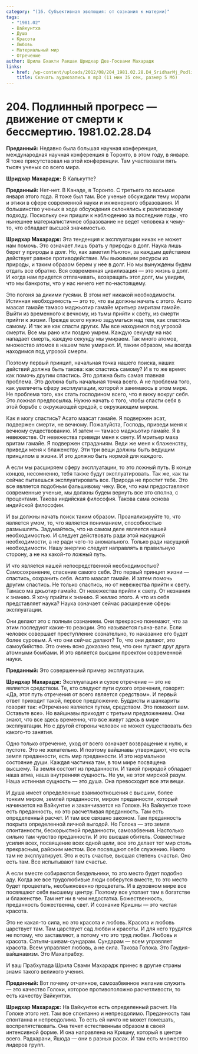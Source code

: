 ```yaml
---
category: "(16. Субъективная эволюция: от сознания к материи)"
tags:
  - "1981.02"
  - Вайкунтха
  - Душа
  - Красота
  - Любовь
  - Материальный мир
  - Отречение
author: Шрила Бхакти Ракшак Шридхар Дев-Госвами Махарадж
links:
  - href: /wp-content/uploads/2012/08/204_1981.02.28.D4_SridharMj_Podlinniy_progress-dvijenie_ot_smerti_k_bessmertiyu.mp3
    title: Скачать аудиозапись в mp3 (11 мин 35 сек, размер 5 Мб)
---
```


# 204. Подлинный прогресс — движение от смерти к бессмертию. 1981.02.28.D4

**Преданный:** Недавно была большая научная конференция, международная научная конференция в Торонто, в этом году, в январе. Я тоже присутствовал на этой конференции. Там участвовали пять тысяч ученых со всего мира.

**Шридхар Махарадж:** В Калькутте?

**Преданный:** Нет-нет. В Канаде, в Торонто. С третьего по восьмое января этого года. Я тоже был там. Все ученые обсуждали тему морали и этики в сфере современной науки и инженерного образования. И большинство ученых в ходе обсуждения склонялись к религиозному подходу. Поскольку они пришли к наблюдению за последние годы, что нынешнее материалистичное образование не ведет человека к чему-то, что обладает высшей значимостью.

**Шридхар Махарадж:** Эта тенденция к эксплуатации никак не может нам помочь. Это означает лишь брать у природы в долг. Наука лишь берет у природы в долг. Но, как заметил Ньютон, за каждым действием действует равное противодействие. Мы выжимаем ресурсы из природы, и таким образом берем у нее в долг. Но мы вынуждены будем отдать все обратно. Вся современная цивилизация — это жизнь в долг. И когда нам придется отплачивать, возвращать этот долг, мы увидим, что мы банкроты, что у нас ничего нет по-настоящему.

Это погоня за дикими гусями. В этом нет никакой необходимости. Истинная необходимость — это то, что вы должны начать с этого. Асато маасат гамайе тамасо маджьотир гамайе мритьер амритам гамайе. Выйти из временного к вечному, из тьмы прийти к свету, из смерти прийти к жизни. Прежде всего нужно задуматься над тем, как спастись самому. И так же как спасти других. Мы все находимся под угрозой смерти. Все мы рано или поздно умрем. Каждую секунду на нас нападает смерть, каждую секунду мы умираем. Так много атомов, множество атомов в нашем теле умирают. И, таким образом, мы всегда находимся под угрозой смерти.

Поэтому первый принцип, начальная точка нашего поиска, наших действий должна быть такова: как спастись самому? И в то же время: как помочь другим спастись. Это должна быть самая главная проблема. Это должна быть начальная точка всего. А не проблема того, как увеличить сферу эксплуатации, которой я занимаюсь в этом мире. Не проблема того, как стать господином всего, что я вижу вокруг себя. Это ложная предпосылка. Нужно начать с того, чтобы спасти себя в этой борьбе с окружающей средой, с окружающим миром.

Как я могу спастись? Асато маасат гамайе. Я подвержен асат, подвержен смерти, не вечному. Пожалуйста, Господь, приведи меня к вечному существованию. И затем — тамасо маджьотир гамайе. Я в невежестве. От невежества приведи меня к свету. И мритьер маха вритам гамайе. Я подвержен страданиям. Веди же меня к блаженству, приведи меня к блаженству. Эти три вещи должны быть ведущим принципом в жизни. И это должно быть нормой для каждого.

А если мы расширяем сферу эксплуатации, то это ложный путь. В конце концов, несомненно, тебя также будут эксплуатировать. Так же, как ты сейчас пытаешься эксплуатировать все. Природа не простит тебе. Это все является подобным фальшивому чеку. Все, что нам предоставляют современные ученые, мы должны будем вернуть все это сполна, с процентами. Такова индийская философия. Такова сама основа индийской философии.

И вы должны начать поиск таким образом. Проанализируйте то, что является умом, то, что является пониманием, способностью размышлять. Задумайтесь, что на самом деле является нашей необходимостью. И следует действовать ради этой насущной необходимости, а не ради чего-то аномального. Только ради насущной необходимости. Нашу энергию следует направлять в правильную сторону, а не на какой-то ложный путь.

И что является нашей непосредственной необходимостью? Самосохранение, спасение самого себя. Это первый принцип жизни — спастись, сохранить себя. Асато маасат гамайе. И затем помочь другим спастись. Не только спастись, но от невежества прийти к свету. Тамасо ма джьотир гамайе. От невежества прийти к свету. От незнания к знанию. Я хочу прийти к знанию. Я желаю этого. А что из себя представляет наука? Наука означает сейчас расширение сферы эксплуатации.

Они делают это с полным сознанием. Они прекрасно понимают, что за этим последуют какие-то реакции. Это называется гьяна-вапи. Если человек совершает преступление сознательно, то наказание его будет более суровым. А что они сейчас делают? То, что они делают, это самоубийство. Это очень ясно доказано тем, что они пугают друг друга атомными бомбами. И это является высшим проектом современной науки.

**Преданный:** Это совершенный пример эксплуатации.

**Шридхар Махарадж:** Эксплуатация и сухое отречение — это не является средством. Те, кто следуют пути сухого отречения, говорят: «Да, этот путь отречения от всего является средством». И первый ответ приходит такой, первое предложение. Буддисты и шанкариты говорят так: «Отречение является путем, средством. Это поможет вам. Оставьте все». Но вайшнавы приходят с третьим предложением. Они знают, что все здесь временно, что все живут здесь в мире эксплуатации. Но с другой стороны человек не может существовать без какого-то занятия.

Одно только отречение, уход от всего означает возвращение к нулю, к пустоте. Это не желательно. И поэтому вайшнавы утверждают, что есть земля преданности, есть мир преданности. И это нормальное состояние души. Каждая частичка там, в том мире посвящена высшему. Та земля состоит из преданности. И такой природой обладает наша атма, наша внутренняя сущность. Не ум, не этот мирской разум. Наша истинная сущность — это душа. Она превосходит все эти вещи.

И душа имеет определенные взаимоотношения с высшим, более тонким миром, землей преданности, миром преданности, который начинается на Вайкунтхе и заканчивается на Голоке. На Вайкунтхе тоже есть преданность, но это расчетливая преданность. Там есть определенный расчет. И там все связано законом. Там преданность покрыта определенной личной выгодой. Но Голока — это земля спонтанности, бескорыстной преданности, самозабвения. Настолько сильно там чувство преданности. И это высшая обитель. Совместные усилия всех, посвящение всех одной цели, все это делает тот мир столь прекрасным, райским местом. Все посвящают себя служению. Никто там не эксплуатирует. Это и есть счастье, высшая степень счастья. Оно есть там. Все испытывают там счастье.

А если вместе собираются бездельники, то это место будет подобно аду. Когда же все трудолюбивые люди соберутся вместе, то это место будет процветать, необыкновенно процветать. И в духовном мире все посвящают себя высшему центру. Поэтому все утопает там в богатстве и блаженстве. Там нет ни в чем недостатка. Божественность, преданность божественна, свет. И сознание Кришны — это чистая красота.

Это не какая-то сила, но это красота и любовь. Красота и любовь царствует там. Там царствует сад любви и красоты. И для него трудятся не потому, что заставляют, а потому что это труд любви. Любовь и красота. Сатьям-шивам-сундарам. Сундарам — всем управляет красота. Всем управляет любовь, а не сила. Такова Голока. Это Гаудия-вайшнавизм. Это Махапрабху.

И ваш Прабхупада Шрила Свами Махарадж принес в другие страны знамя такого великого учения.

**Преданный:** Вот почему отчаянное, самозабвенное желание служить — это качество Голоки, которое противоположно расчетливости, то есть качеству Вайкунтхи.

**Шридхар Махарадж:** На Вайкунтхе есть определенный расчет. На Голоке этого нет. Там все спонтанно и непреодолимо. Преданность там спонтанна и непреодолима. То есть ей ничто не может помешать, воспрепятствовать. Она течет естественным образом в своей интенсивной форме. И она направлена на Кришну, который в центре всего. Радхарани, Яшода — они в разных расах. И там есть множество лидеров групп.

